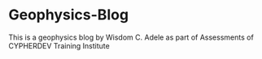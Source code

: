 # Geophysics-Blog
This is a geophysics blog by Wisdom C. Adele as part of Assessments of CYPHERDEV Training Institute

